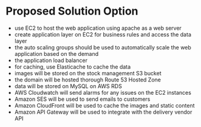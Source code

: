 # Proposed Solution Option
- use EC2 to host the web application using apache as a web server
- create application layer on EC2 for business rules and access the data layer
- the auto scaling groups should be used to automatically scale the web application based on the demand
- the application load balancer
- for caching, use Elasticache to cache the data
- images will be stored on the stock management S3 bucket
- the domain will be hosted thorough Route 53 Hosted Zone
- data will be stored on MySQL on AWS RDS
- AWS Cloudwatch will send alarms for any issues on the EC2 instances
- Amazon SES will be used to send emails to customers
- Amazon CloudFront will be used to cache the images and static content
- Amazon API Gateway will be used to integrate with the delivery vendor API